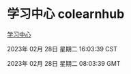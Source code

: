 # 学习中心 colearnhub
[学习中心](http://219.139.198.196:56308/colearnhub/)

2023年 02月 28日 星期二 16:03:39 CST

2023年 02月 28日 星期二 08:03:39 GMT
